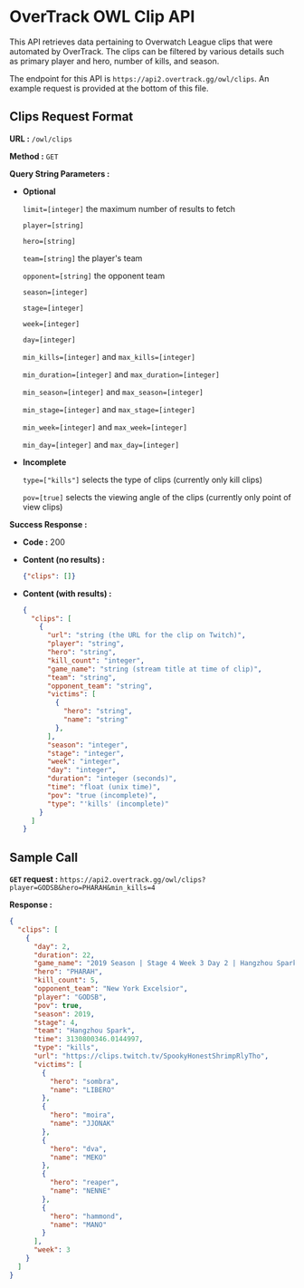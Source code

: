 # OverTrack OWL Clip API

This API retrieves data pertaining to Overwatch League clips that were automated by OverTrack. The clips can be filtered by various details such as primary player and hero, number of kills, and season.

The endpoint for this API is `https://api2.overtrack.gg/owl/clips`. An example request is provided at the bottom of this file.

## Clips Request Format

**URL :** `/owl/clips`

**Method :** `GET`

**Query String Parameters :**

* **Optional**

    `limit=[integer]` the maximum number of results to fetch
    
    `player=[string]`
    
    `hero=[string]`
    
    `team=[string]` the player's team
    
    `opponent=[string]` the opponent team
    
    `season=[integer]`
    
    `stage=[integer]`
    
    `week=[integer]`
    
    `day=[integer]`
    
    `min_kills=[integer]` and `max_kills=[integer]`
    
    `min_duration=[integer]` and `max_duration=[integer]`
    
    `min_season=[integer]` and `max_season=[integer]`
    
    `min_stage=[integer]` and `max_stage=[integer]`
    
    `min_week=[integer]` and `max_week=[integer]`
    
    `min_day=[integer]` and `max_day=[integer]`
    
* **Incomplete**

    `type=["kills"]` selects the type of clips (currently only kill clips)
    
    `pov=[true]` selects the viewing angle of the clips (currently only point of view clips)

**Success Response :**

* **Code :** 200

* **Content (no results) :**

    ```json
    {"clips": []}
    ```
    
* **Content (with results) :**

    ```json
    {
      "clips": [
        {
          "url": "string (the URL for the clip on Twitch)",
          "player": "string",
          "hero": "string",
          "kill_count": "integer",
          "game_name": "string (stream title at time of clip)",
          "team": "string",
          "opponent_team": "string",
          "victims": [
            {
              "hero": "string",
              "name": "string"
            },
          ],
          "season": "integer",
          "stage": "integer",
          "week": "integer",
          "day": "integer",
          "duration": "integer (seconds)",
          "time": "float (unix time)",
          "pov": "true (incomplete)",
          "type": "'kills' (incomplete)"
        }
      ]
    }
    ```

## Sample Call

**`GET` request :** `https://api2.overtrack.gg/owl/clips?player=GODSB&hero=PHARAH&min_kills=4`

**Response :**

```json
{
  "clips": [
    {
      "day": 2,
      "duration": 22,
      "game_name": "2019 Season | Stage 4 Week 3 Day 2 | Hangzhou Spark vs. New York Excelsior",
      "hero": "PHARAH",
      "kill_count": 5,
      "opponent_team": "New York Excelsior",
      "player": "GODSB",
      "pov": true,
      "season": 2019,
      "stage": 4,
      "team": "Hangzhou Spark",
      "time": 3130800346.0144997,
      "type": "kills",
      "url": "https://clips.twitch.tv/SpookyHonestShrimpRlyTho",
      "victims": [
        {
          "hero": "sombra",
          "name": "LIBERO"
        },
        {
          "hero": "moira",
          "name": "JJONAK"
        },
        {
          "hero": "dva",
          "name": "MEKO"
        },
        {
          "hero": "reaper",
          "name": "NENNE"
        },
        {
          "hero": "hammond",
          "name": "MANO"
        }
      ],
      "week": 3
    }
  ]
}
```
